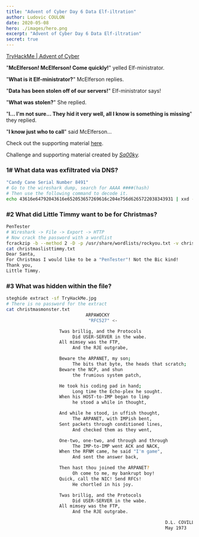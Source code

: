 ```yaml
---
title: "Advent of Cyber Day 6 Data Elf-iltration"
author: Ludovic COULON
date: 2020-05-08
hero: ./images/hero.png
excerpt: "Advent of Cyber Day 6 Data Elf-iltration"
secret: true
---
```


[TryHackMe | Advent of Cyber](https://tryhackme.com/room/25daysofchristmas)

"**McElferson! McElferson! Come quickly!**" yelled Elf-ministrator.

"**What is it Elf-ministrator?**" McElferson replies.

"**Data has been stolen off of our servers!**" Elf-ministrator says!

"**What was stolen?**" She replied.

"**I... I'm not sure... They hid it very well, all I know is something is missing**" they replied.

"**I know just who to call**" said McElferson...

Check out the supporting material [here](https://docs.google.com/document/d/17vU134ZfKiiE-DgiynrO0MySo4_VCGCpw2YJV_Kp3Pk/edit?usp=sharing).

Challenge and supporting material created by *[Sq00ky](https://twitter.com/MrS1n1st3r).*

### 1# **What data was exfiltrated via DNS?**

```bash
"Candy Cane Serial Number 8491"
# Go to the wireshark dump, search for AAAA ####(hash)
# Then use the following command to decode it.
echo 43616e64792043616e652053657269616c204e756d6265722038343931 | xxd -r -p
```

### **#2 What did Little Timmy want to be for Christmas?**

```bash
PenTester
# Wireshark -> File -> Export -> HTTP
# Now crack the password with a wordlist
fcrackzip -b --method 2 -D -p /usr/share/wordlists/rockyou.txt -v christmaslists.zip
cat christmaslisttimmy.txt
Dear Santa,
For Christmas I would like to be a "PenTester"! Not the Bic kind!
Thank you,
Little Timmy.
```

### **#3 What was hidden within the file?**

```bash
steghide extract -sf TryHackMe.jpg
# There is no password for the extract
cat christmasmonster.txt
                              ARPAWOCKY
                               "RFC527" <-

                    Twas brillig, and the Protocols
                         Did USER-SERVER in the wabe.
                    All mimsey was the FTP,
                         And the RJE outgrabe,

                    Beware the ARPANET, my son;
                         The bits that byte, the heads that scratch;
                    Beware the NCP, and shun
                         the frumious system patch,

                    He took his coding pad in hand;
                         Long time the Echo-plex he sought.
                    When his HOST-to-IMP began to limp
                         he stood a while in thought,

                    And while he stood, in uffish thought,
                         The ARPANET, with IMPish bent,
                    Sent packets through conditioned lines,
                         And checked them as they went,

                    One-two, one-two, and through and through
                         The IMP-to-IMP went ACK and NACK,
                    When the RFNM came, he said "I'm game",
                         And sent the answer back,

                    Then hast thou joined the ARPANET?
                         Oh come to me, my bankrupt boy!
                    Quick, call the NIC! Send RFCs!
                         He chortled in his joy.

                    Twas brillig, and the Protocols
                         Did USER-SERVER in the wabe.
                    All mimsey was the FTP,
                         And the RJE outgrabe.

                                                            D.L. COVILL
                                                            May 1973
```
